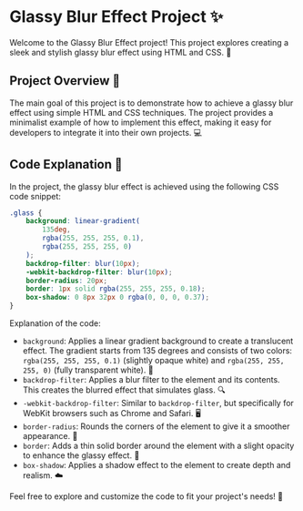 # Glassy Blur Effect Project ✨

Welcome to the Glassy Blur Effect project! This project explores creating a sleek and stylish glassy blur effect using HTML and CSS. 🌟

## Project Overview 🚀

The main goal of this project is to demonstrate how to achieve a glassy blur effect using simple HTML and CSS techniques. The project provides a minimalist example of how to implement this effect, making it easy for developers to integrate it into their own projects. 💻

## Code Explanation 🎨

In the project, the glassy blur effect is achieved using the following CSS code snippet:

```css
.glass {
	background: linear-gradient(
		135deg,
		rgba(255, 255, 255, 0.1),
		rgba(255, 255, 255, 0)
	);
	backdrop-filter: blur(10px);
	-webkit-backdrop-filter: blur(10px);
	border-radius: 20px;
	border: 1px solid rgba(255, 255, 255, 0.18);
	box-shadow: 0 8px 32px 0 rgba(0, 0, 0, 0.37);
}
```

Explanation of the code:

- `background`: Applies a linear gradient background to create a translucent effect. The gradient starts from 135 degrees and consists of two colors: `rgba(255, 255, 255, 0.1)` (slightly opaque white) and `rgba(255, 255, 255, 0)` (fully transparent white). 🌈
- `backdrop-filter`: Applies a blur filter to the element and its contents. This creates the blurred effect that simulates glass. 🔍
- `-webkit-backdrop-filter`: Similar to `backdrop-filter`, but specifically for WebKit browsers such as Chrome and Safari. 🖥️
- `border-radius`: Rounds the corners of the element to give it a smoother appearance. 🎈
- `border`: Adds a thin solid border around the element with a slight opacity to enhance the glassy effect. 🌊
- `box-shadow`: Applies a shadow effect to the element to create depth and realism. ☁️

Feel free to explore and customize the code to fit your project's needs! 🎉
